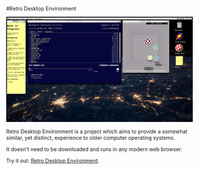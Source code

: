 #Retro Desktop Environment

![Screenshot_20200414_121135](docs/screenshot_20200414_121135.jpg)

Retro Desktop Environment is a project which aims to provide a somewhat similar, yet distinct, experience to older computer operating systems.

It doesn't need to be downloaded and runs in any modern web browser.

Try it out: [Retro Desktop Environment](https://vecopotryx.github.io/retro-desktop-environment/).


